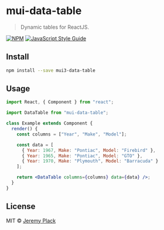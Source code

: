 # mui-data-table

> Dynamic tables for ReactJS.

[![NPM](https://img.shields.io/npm/v/data-table.svg)](https://www.npmjs.com/package/data-table) [![JavaScript Style Guide](https://img.shields.io/badge/code_style-standard-brightgreen.svg)](https://standardjs.com)

## Install

```bash
npm install --save mui3-data-table
```

## Usage

```jsx
import React, { Component } from "react";

import DataTable from "mui-data-table";

class Example extends Component {
  render() {
    const columns = ["Year", "Make", "Model"];

    const data = [
      { Year: 1967, Make: "Pontiac", Model: "Firebird" },
      { Year: 1965, Make: "Pontiac", Model: "GTO" },
      { Year: 1970, Make: "Plymouth", Model: "Barracuda" }
    ];

    return <DataTable columns={columns} data={data} />;
  }
}
```

## License

MIT © [Jeremy Plack](https://github.com/stlouisweb)
